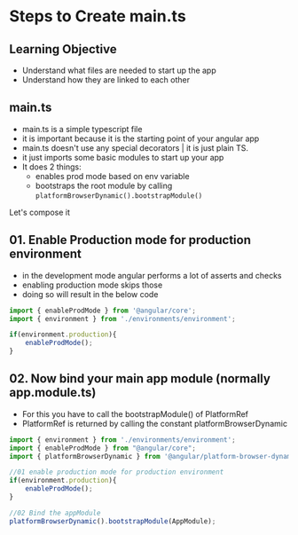 # Steps to Create main.ts

## Learning Objective
- Understand what files are needed to start up the app
- Understand how they are linked to each other

## main.ts
* main.ts is a simple typescript file
* it is important because it is the starting point of your angular app
* main.ts doesn't use any special decorators | it is just plain TS.
* it just imports some basic modules to start up your app
* It does 2 things:
	* enables prod mode based on env variable
	* bootstraps the root module by calling `platformBrowserDynamic().bootstrapModule()`

Let's compose it
## 01. Enable Production mode for production environment
* in the development mode angular performs a lot of asserts and checks
* enabling production mode skips those
* doing so will result in the below code

```ts
import { enableProdMode } from '@angular/core';
import { environment } from './environments/environment';

if(environment.production){
    enableProdMode();
}
```
## 02. Now bind your main app module (normally app.module.ts)
* For this you have to call the bootstrapModule() of PlatformRef
* PlatformRef is returned by calling the constant platformBrowserDynamic

```ts
import { environment } from './environments/environment';
import { enableProdMode } from "@angular/core";
import { platformBrowserDynamic } from '@angular/platform-browser-dynamic';

//01 enable production mode for production environment
if(environment.production){
    enableProdMode();
}

//02 Bind the appModule
platformBrowserDynamic().bootstrapModule(AppModule);
```
